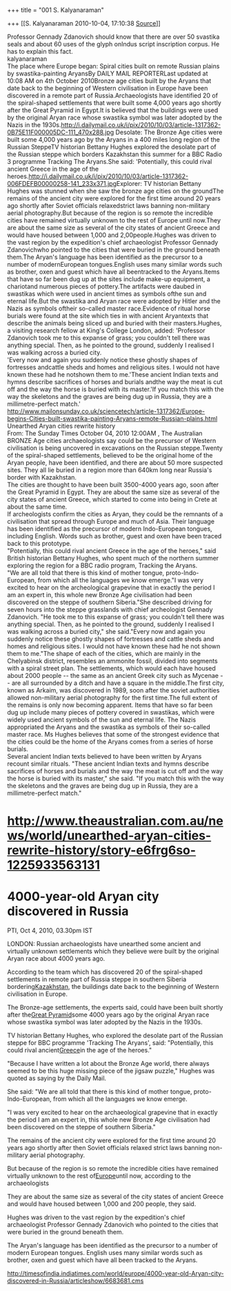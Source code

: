 +++
title = "001 S. Kalyanaraman"

+++
[[S. Kalyanaraman	2010-10-04, 17:10:38 [Source](https://groups.google.com/g/bvparishat/c/8TN2i7tg_Sc)]]



Professor Gennady Zdanovich should know that there are over 50 svastika seals and about 60 uses of the glyph onIndus script inscription corpus. He has to explain this fact.  
kalyanaraman  
The place where Europe began: Spiral cities built on remote Russian plains by swastika-painting AryansBy DAILY MAIL REPORTERLast updated at 10:08 AM on 4th October 2010Bronze age cities built by the Aryans that date back to the beginning of Western civilisation in Europe have been discovered in a remote part of Russia.Archaeologists have identified 20 of the spiral-shaped settlements that were built some 4,000 years ago shortly after the Great Pyramid in Egypt.It is believed that the buildings were used by the original Aryan race whose swastika symbol was later adopted by the Nazis in the 1930s.<http://i.dailymail.co.uk/i/pix/2010/10/03/article-1317362-0B75E11F000005DC-111_470x288.jpg> Desolate: The Bronze Age cities were built some 4,000 years ago by the Aryans in a 400 miles long region of the Russian SteppeTV historian Bettany Hughes explored the desolate part of the Russian steppe which borders Kazakhstan this summer for a BBC Radio 3 programme Tracking The Aryans.She said: 'Potentially, this could rival ancient Greece in the age of the heroes.<http://i.dailymail.co.uk/i/pix/2010/10/03/article-1317362-006FDEFB00000258-141_233x371.jpg>Explorer: TV historian Bettany Hughes was stunned when she saw the bronze age cities on the groundThe remains of the ancient city were explored for the first time around 20 years ago shortly after Soviet officials relaxedstrict laws banning non-military aerial photography.But because of the region is so remote the incredible cities have remained virtually unknown to the rest of Europe until now.They are about the same size as several of the city states of ancient Greece and would have housed between 1,000 and 2,00people.Hughes was driven to the vast region by the expedition's chief archaeologist Professor Gennady Zdanovichwho pointed to the cities that were buried in the ground beneath them.The Aryan's language has been identified as the precursor to a number of modernEuropean tongues.English uses many similar words such as brother, oxen and guest which have all beentracked to the Aryans.Items that have so far been dug up at the sites include make-up equipment, a chariotand numerous pieces of pottery.The artifacts were daubed in swastikas which were used in ancient times as symbols ofthe sun and eternal life.But the swastika and Aryan race were adopted by Hitler and the Nazis as symbols oftheir so-called master race.Evidence of ritual horse burials were found at the site which ties in with ancient Aryantexts that describe the animals being sliced up and buried with their masters.Hughes, a visiting research fellow at King's College London, added: 'Professor Zdanovich took me to this expanse of grass; you couldn't tell there was anything special. Then, as he pointed to the ground, suddenly I realised I was walking across a buried city.  
'Every now and again you suddenly notice these ghostly shapes of fortresses andcattle sheds and homes and religious sites. I would not have known these had he notshown them to me.'These ancient Indian texts and hymns describe sacrifices of horses and burials andthe way the meat is cut off and the way the horse is buried with its master.'If you match this with the way the skeletons and the graves are being dug up in Russia, they are a millimetre-perfect match.'  
<http://www.mailonsunday.co.uk/sciencetech/article-1317362/Europe-begins-Cities-built-swastika-painting-Aryans-remote-Russian-plains.html>  
Unearthed Aryan cities rewrite history  
From: The Sunday Times October 04, 2010 12:00AM , The Australian  
BRONZE Age cities archaeologists say could be the precursor of Western civilisation is being uncovered in excavations on the Russian steppe.Twenty of the spiral-shaped settlements, believed to be the original home of the Aryan people, have been identified, and there are about 50 more suspected sites. They all lie buried in a region more than 640km long near Russia's border with Kazakhstan.  
The cities are thought to have been built 3500-4000 years ago, soon after the Great Pyramid in Egypt. They are about the same size as several of the city states of ancient Greece, which started to come into being in Crete at about the same time.  
If archeologists confirm the cities as Aryan, they could be the remnants of a civilisation that spread through Europe and much of Asia. Their language has been identified as the precursor of modern Indo-European tongues, including English. Words such as brother, guest and oxen have been traced back to this prototype.  
"Potentially, this could rival ancient Greece in the age of the heroes," said British historian Bettany Hughes, who spent much of the northern summer exploring the region for a BBC radio program, Tracking the Aryans.  
"We are all told that there is this kind of mother tongue, proto-Indo-European, from which all the languages we know emerge."I was very excited to hear on the archeological grapevine that in exactly the period I am an expert in, this whole new Bronze Age civilisation had been discovered on the steppe of southern Siberia."She described driving for seven hours into the steppe grasslands with chief archeologist Gennady Zdanovich. "He took me to this expanse of grass; you couldn't tell there was anything special. Then, as he pointed to the ground, suddenly I realised I was walking across a buried city," she said."Every now and again you suddenly notice these ghostly shapes of fortresses and cattle sheds and homes and religious sites. I would not have known these had he not shown them to me."The shape of each of the cities, which are mainly in the Chelyabinsk district, resembles an ammonite fossil, divided into segments with a spiral street plan. The settlements, which would each have housed about 2000 people -- the same as an ancient Greek city such as Mycenae -- are all surrounded by a ditch and have a square in the middle.The first city, known as Arkaim, was discovered in 1989, soon after the soviet authorities allowed non-military aerial photography for the first time.The full extent of the remains is only now becoming apparent. Items that have so far been dug up include many pieces of pottery covered in swastikas, which were widely used ancient symbols of the sun and eternal life. The Nazis appropriated the Aryans and the swastika as symbols of their so-called master race. Ms Hughes believes that some of the strongest evidence that the cities could be the home of the Aryans comes from a series of horse burials.  
Several ancient Indian texts believed to have been written by Aryans recount similar rituals. "These ancient Indian texts and hymns describe sacrifices of horses and burials and the way the meat is cut off and the way the horse is buried with its master," she said. "If you match this with the way the skeletons and the graves are being dug up in Russia, they are a millimetre-perfect match."

# <http://www.theaustralian.com.au/news/world/unearthed-aryan-cities-rewrite-history/story-e6frg6so-1225933563131>

#  

# 4000-year-old Aryan city discovered in Russia

PTI, Oct 4, 2010, 03.30pm IST

LONDON: Russian archaeologists have unearthed some ancient and virtually unknown settlements which they believe were built by the original Aryan race about 4000 years ago.  
  
According to the team which has discovered 20 of the spiral-shaped settlements in remote part of Russia steppe in southern Siberia bordering[Kazakhstan](http://timesofindia.indiatimes.com/topic/Kazakhstan), the buildings date back to the beginning of Western civilisation in Europe.  
  
The Bronze-age settlements, the experts said, could have been built shortly after the[Great Pyramid](http://timesofindia.indiatimes.com/topic/search?q=Great%20Pyramid)some 4000 years ago by the original Aryan race whose swastika symbol was later adopted by the Nazis in the 1930s.  
  
TV historian Bettany Hughes, who explored the desolate part of the Russian steppe for BBC programme 'Tracking The Aryans', said: "Potentially, this could rival ancient[Greece](http://timesofindia.indiatimes.com/topic/Greece)in the age of the heroes."  
  
"Because I have written a lot about the Bronze Age world, there always seemed to be this huge missing piece of the jigsaw puzzle," Hughes was quoted as saying by the Daily Mail.  
  
She said: "We are all told that there is this kind of mother tongue, proto-Indo-European, from which all the languages we know emerge.  
  
"I was very excited to hear on the archaeological grapevine that in exactly the period I am an expert in, this whole new Bronze Age civilisation had been discovered on the steppe of southern Siberia."  
  
The remains of the ancient city were explored for the first time around 20 years ago shortly after then Soviet officials relaxed strict laws banning non-military aerial photography.  
  
But because of the region is so remote the incredible cities have remained virtually unknown to the rest of[Europe](http://timesofindia.indiatimes.com/topic/Europe)until now, according to the archaeologists  
  
They are about the same size as several of the city states of ancient Greece and would have housed between 1,000 and 200 people, they said.  
  
Hughes was driven to the vast region by the expedition's chief archaeologist Professor Gennady Zdanovich who pointed to the cities that were buried in the ground beneath them.  
  
The Aryan's language has been identified as the precursor to a number of modern European tongues. English uses many similar words such as brother, oxen and guest which have all been tracked to the Aryans.

  
<http://timesofindia.indiatimes.com/world/europe/4000-year-old-Aryan-city-discovered-in-Russia/articleshow/6683681.cms>

